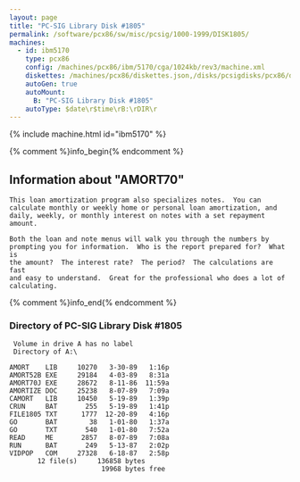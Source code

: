 ```yaml
---
layout: page
title: "PC-SIG Library Disk #1805"
permalink: /software/pcx86/sw/misc/pcsig/1000-1999/DISK1805/
machines:
  - id: ibm5170
    type: pcx86
    config: /machines/pcx86/ibm/5170/cga/1024kb/rev3/machine.xml
    diskettes: /machines/pcx86/diskettes.json,/disks/pcsigdisks/pcx86/diskettes.json
    autoGen: true
    autoMount:
      B: "PC-SIG Library Disk #1805"
    autoType: $date\r$time\rB:\rDIR\r
---
```


{% include machine.html id="ibm5170" %}

{% comment %}info_begin{% endcomment %}

## Information about "AMORT70"

    This loan amortization program also specializes notes.  You can
    calculate monthly or weekly home or personal loan amortization, and
    daily, weekly, or monthly interest on notes with a set repayment
    amount.
    
    Both the loan and note menus will walk you through the numbers by
    prompting you for information.  Who is the report prepared for?  What is
    the amount?  The interest rate?  The period?  The calculations are fast
    and easy to understand.  Great for the professional who does a lot of
    calculating.
{% comment %}info_end{% endcomment %}


### Directory of PC-SIG Library Disk #1805

     Volume in drive A has no label
     Directory of A:\

    AMORT    LIB     10270   3-30-89   1:16p
    AMORT52B EXE     29184   4-03-89   8:31a
    AMORT70J EXE     28672   8-11-86  11:59a
    AMORTIZE DOC     25238   8-07-89   7:09a
    CAMORT   LIB     10450   5-19-89   1:39p
    CRUN     BAT       255   5-19-89   1:41p
    FILE1805 TXT      1777  12-20-89   4:16p
    GO       BAT        38   1-01-80   1:37a
    GO       TXT       540   1-01-80   7:52a
    READ     ME       2857   8-07-89   7:08a
    RUN      BAT       249   5-13-87   2:02p
    VIDPOP   COM     27328   6-18-87   2:58p
           12 file(s)     136858 bytes
                           19968 bytes free
